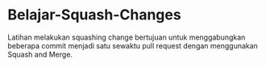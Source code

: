 # Belajar-Squash-Changes

Latihan melakukan squashing change bertujuan untuk menggabungkan beberapa commit menjadi satu sewaktu pull request dengan menggunakan Squash and Merge.
